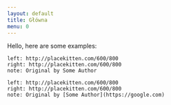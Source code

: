 ```yaml
---
layout: default
title: Główna
menu: 0
---
```


Hello, here are some examples:

```compare
left: http://placekitten.com/600/800
right: http://placekitten.com/600/800
note: Original by Some Author
```

```compare
left: http://placekitten.com/600/800
right: http://placekitten.com/600/800
note: Original by [Some Author](https://google.com)
```
